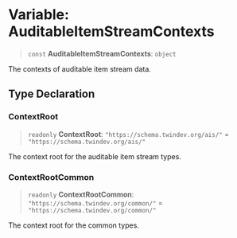 # Variable: AuditableItemStreamContexts

> `const` **AuditableItemStreamContexts**: `object`

The contexts of auditable item stream data.

## Type Declaration

### ContextRoot

> `readonly` **ContextRoot**: `"https://schema.twindev.org/ais/"` = `"https://schema.twindev.org/ais/"`

The context root for the auditable item stream types.

### ContextRootCommon

> `readonly` **ContextRootCommon**: `"https://schema.twindev.org/common/"` = `"https://schema.twindev.org/common/"`

The context root for the common types.
